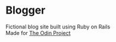 # Blogger

Fictional blog site built using Ruby on Rails\
Made for [The Odin Project](https://www.theodinproject.com)
